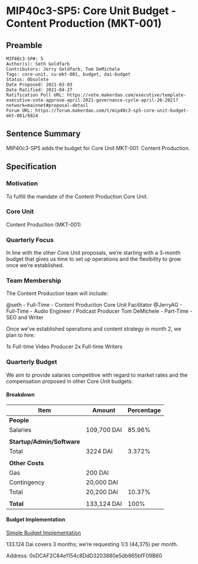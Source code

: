 # MIP40c3-SP5: Core Unit Budget - Content Production (MKT-001)

## Preamble

```
MIP40c3-SP#: 5
Author(s): Seth Goldfarb
Contributors: Jerry Goldfarb, Tom DeMichele
Tags: core-unit, cu-mkt-001, budget, dai-budget
Status: Obsolete
Date Proposed: 2021-03-03
Date Ratified: 2021-04-27
Ratification Poll URL: https://vote.makerdao.com/executive/template-executive-vote-approve-april-2021-governance-cycle-april-26-2021?network=mainnet#proposal-detail
Forum URL: https://forum.makerdao.com/t/mip40c3-sp5-core-unit-budget-mkt-001/6824
```

## Sentence Summary

MIP40c3-SP5 adds the budget for Core Unit MKT-001: Content Production.

## Specification

### Motivation

To fulfill the mandate of the Content Production Core Unit.

### Core Unit

Content Production (MKT-001)

### Quarterly Focus

In line with the other Core Unit proposals, we’re starting with a 3-month budget that gives us time to set up operations and the flexibility to grow once we’re established.

### Team Membership

The Content Production team will include:

@seth - Full-Time - Content Production Core Unit Facilitator
@JerryAG - Full-Time - Audio Engineer / Podcast Producer
Tom DeMichele - Part-Time - SEO and Writer

Once we’ve established operations and content strategy in month 2, we plan to hire:

1x Full-time Video Producer
2x Full-time Writers

### Quarterly Budget

We aim to provide salaries competitive with regard to market rates and the compensation proposed in other Core Unit budgets.

#### Breakdown

| Item | Amount | Percentage |
| --- | --- | ---
| **People** |
|Salaries | 109,700 DAI | 85.96% |
|||
|**Startup/Admin/Software**||
| Total | 3224 DAI | 3.372% |
|||
|**Other Costs**||
|Gas|200 DAI|
|Contingency|20,000 DAI|
| Total | 20,200 DAI | 10.37% |
|||
|**Total**|133,124 DAI| 100% |

#### Budget Implementation
[Simple Budget Implementation](https://mips.makerdao.com/mips/details/60626de7e65b747f996b3d78#simple-budget-implementations)

133.124 Dai covers 3 months; we’re requesting 1/3 (44,375) per month.

Address: 0xDCAF2C84e1154c8DdD3203880e5db965bfF09B60

